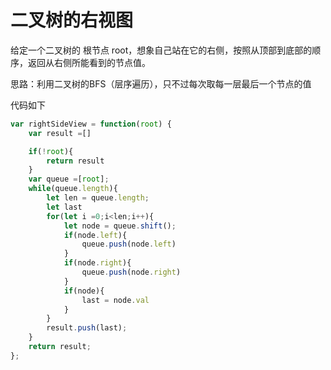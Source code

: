 # 二叉树的右视图

给定一个二叉树的 根节点 root，想象自己站在它的右侧，按照从顶部到底部的顺序，返回从右侧所能看到的节点值。

思路：利用二叉树的BFS（层序遍历），只不过每次取每一层最后一个节点的值

代码如下

```js
var rightSideView = function(root) {
    var result =[]

    if(!root){
        return result
    }
    var queue =[root];
    while(queue.length){
        let len = queue.length;
        let last
        for(let i =0;i<len;i++){
            let node = queue.shift();
            if(node.left){
                queue.push(node.left)
            }
            if(node.right){
                queue.push(node.right)
            }
            if(node){
                last = node.val
            }
        }
        result.push(last);
    }
    return result;
};
```